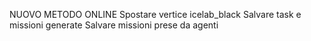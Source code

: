 NUOVO METODO ONLINE
Spostare vertice icelab_black
Salvare task e missioni generate
Salvare missioni prese da agenti
